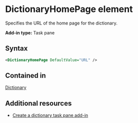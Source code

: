# DictionaryHomePage element

Specifies the URL of the home page for the dictionary.

**Add-in type:** Task pane

## Syntax

```XML
<DictionaryHomePage DefaultValue="URL" />
```

## Contained in

[Dictionary](../../reference/manifest/dictionary.md)

## Additional resources

- [Create a dictionary task pane add-in](https://docs.microsoft.com/en-us/office/dev/add-ins/word/dictionary-task-pane-add-ins)
    
